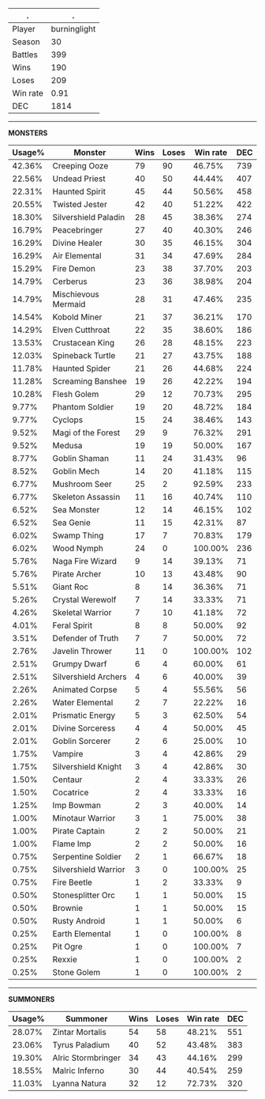 .|.
|-|-
Player|burninglight
Season|30
Battles|399
Wins|190
Loses|209
Win rate|0.91
DEC|1814

---
**MONSTERS**

Usage%|Monster|Wins|Loses|Win rate|DEC|
-|-|-|-|-|-|
42.36%|Creeping Ooze|79|90|46.75%|739|
22.56%|Undead Priest|40|50|44.44%|407|
22.31%|Haunted Spirit|45|44|50.56%|458|
20.55%|Twisted Jester|42|40|51.22%|422|
18.30%|Silvershield Paladin|28|45|38.36%|274|
16.79%|Peacebringer|27|40|40.30%|246|
16.29%|Divine Healer|30|35|46.15%|304|
16.29%|Air Elemental|31|34|47.69%|284|
15.29%|Fire Demon|23|38|37.70%|203|
14.79%|Cerberus|23|36|38.98%|204|
14.79%|Mischievous Mermaid|28|31|47.46%|235|
14.54%|Kobold Miner|21|37|36.21%|170|
14.29%|Elven Cutthroat|22|35|38.60%|186|
13.53%|Crustacean King|26|28|48.15%|223|
12.03%|Spineback Turtle|21|27|43.75%|188|
11.78%|Haunted Spider|21|26|44.68%|224|
11.28%|Screaming Banshee|19|26|42.22%|194|
10.28%|Flesh Golem|29|12|70.73%|295|
9.77%|Phantom Soldier|19|20|48.72%|184|
9.77%|Cyclops|15|24|38.46%|143|
9.52%|Magi of the Forest|29|9|76.32%|291|
9.52%|Medusa|19|19|50.00%|167|
8.77%|Goblin Shaman|11|24|31.43%|96|
8.52%|Goblin Mech|14|20|41.18%|115|
6.77%|Mushroom Seer|25|2|92.59%|233|
6.77%|Skeleton Assassin|11|16|40.74%|110|
6.52%|Sea Monster|12|14|46.15%|102|
6.52%|Sea Genie|11|15|42.31%|87|
6.02%|Swamp Thing|17|7|70.83%|179|
6.02%|Wood Nymph|24|0|100.00%|236|
5.76%|Naga Fire Wizard|9|14|39.13%|71|
5.76%|Pirate Archer|10|13|43.48%|90|
5.51%|Giant Roc|8|14|36.36%|71|
5.26%|Crystal Werewolf|7|14|33.33%|71|
4.26%|Skeletal Warrior|7|10|41.18%|72|
4.01%|Feral Spirit|8|8|50.00%|92|
3.51%|Defender of Truth|7|7|50.00%|72|
2.76%|Javelin Thrower|11|0|100.00%|102|
2.51%|Grumpy Dwarf|6|4|60.00%|61|
2.51%|Silvershield Archers|4|6|40.00%|39|
2.26%|Animated Corpse|5|4|55.56%|56|
2.26%|Water Elemental|2|7|22.22%|16|
2.01%|Prismatic Energy|5|3|62.50%|54|
2.01%|Divine Sorceress|4|4|50.00%|45|
2.01%|Goblin Sorcerer|2|6|25.00%|10|
1.75%|Vampire|3|4|42.86%|29|
1.75%|Silvershield Knight|3|4|42.86%|30|
1.50%|Centaur|2|4|33.33%|26|
1.50%|Cocatrice|2|4|33.33%|16|
1.25%|Imp Bowman|2|3|40.00%|14|
1.00%|Minotaur Warrior|3|1|75.00%|38|
1.00%|Pirate Captain|2|2|50.00%|21|
1.00%|Flame Imp|2|2|50.00%|16|
0.75%|Serpentine Soldier|2|1|66.67%|18|
0.75%|Silvershield Warrior|3|0|100.00%|25|
0.75%|Fire Beetle|1|2|33.33%|9|
0.50%|Stonesplitter Orc|1|1|50.00%|15|
0.50%|Brownie|1|1|50.00%|15|
0.50%|Rusty Android|1|1|50.00%|6|
0.25%|Earth Elemental|1|0|100.00%|8|
0.25%|Pit Ogre|1|0|100.00%|7|
0.25%|Rexxie|1|0|100.00%|2|
0.25%|Stone Golem|1|0|100.00%|2|

---
**SUMMONERS**

Usage%|Summoner|Wins|Loses|Win rate|DEC|
-|-|-|-|-|-|
28.07%|Zintar Mortalis|54|58|48.21%|551|
23.06%|Tyrus Paladium|40|52|43.48%|383|
19.30%|Alric Stormbringer|34|43|44.16%|299|
18.55%|Malric Inferno|30|44|40.54%|259|
11.03%|Lyanna Natura|32|12|72.73%|320|
